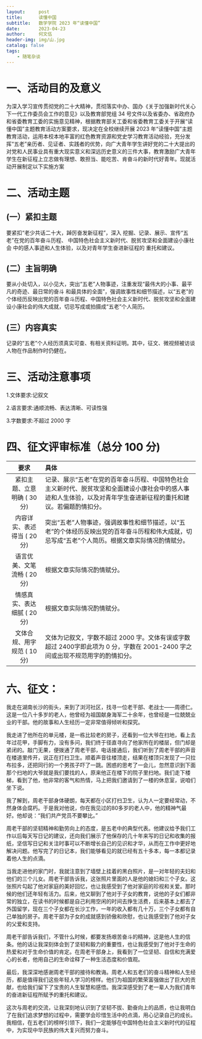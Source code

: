 ```yaml
---
layout:     post
title:      读懂中国
subtitle:   数学学院 2023 年“读懂中国”
date:       2023-04-23
author:     何文伍
header-img: img/山.jpg
catalog: false
tags:
    - 随笔杂谈
---
```




# 一、活动目的及意义

为深入学习宣传贯彻党的二十大精神，贯彻落实中办、国办《关于加强新时代关心下一代工作委员会工作的意见》以及教育部党组 34 号文件以及省委办、省政府办和省委教育工委的实施意见精神，根据教育部关工委和省委教育工委关于开展“读懂中国”主题教育活动方案要求，现决定在全校继续开展 2023 年“读懂中国”主题教育活动，运用本校本地丰富的红色教育资源和党史学习教育活动经验，充分发挥“五老”亲历者、见证者、实践者的优势，向广大青年学生讲好党的二十大提出的对党和人民事业具有重大现实意义和深远历史意义的三件大事，教育激励广大青年学生在新征程上立志做有理想、敢担当、能吃苦、肯奋斗的新时代好青年。现就活动开展制定以下实施方案

# 二、活动主题
## (一）紧扣主题 

要紧扣“老少共话二十大，踔厉奋发新征程”，深入 挖掘、记录、展示、宣传“五老”在党的百年奋斗历程、 中国特色社会主义新时代、脱贫攻坚和全面建设小康社会 中的感人事迹和人生体验，以及对青年学生奋进新征程的 重托和建议。 

## (二）主旨明确 

要从小处切入，以小见大，突出“五老”人物事迹，注重发现“最伟大的小事、最平凡的奇迹、最日常的奋斗 和最具体的全面”，强调故事性和细节描述，以“五老”的个体经历反映出党的百年奋斗历程、中国特色社会主义新时代、脱贫攻坚和全面建设小康社会的伟大成就，切忌写成或拍摄成“五老”个人简历。
 
## (三）内容真实 

记录的“五老”个人经历须真实可查、有相关资料证明。其中，征文、微视频被访谈人物在作品制作时仍健在。

# 三、活动注意事项
1.文体要求:记叙文 

2.语言要求:通顺流畅、表达清晰、可读性强 

3.字数要求:不超过 2000 字

# 四、征文评审标准（总分 100 分)

|要求|具体|
|:-:|:-|
|紧扣主题、立意明确 ( 30 分) |记录、展示“五老”在党的百年奋斗历程、中国特色社会主义新时代、脱贫攻坚和全面建设小康社会中的感人事迹和人生体验，以及对青年学生奋进新征程的重托和建议。若偏题酌情扣分。|
|内容详实、表述得当 ( 20 分) |突出“五老”人物事迹，强调故事性和细节描述，以“五老”的个体经历反映出党的百年奋斗历程和伟大成就，切忌写成“五老”个人简历。根据文章实际情况酌情赋分。|
|语言优美、文笔流畅 ( 20 分) |根据文章实际情况酌情赋分。 |
|情感真实、表达细腻 ( 20 分) |根据文章实际情况酌情赋分。 |
|文体合规、用字规范 ( 10 分) |文体为记叙文，字数不超过 2000 字。文体有误或字数超过 2400字即此项为 0 分，字数在 2001-2400 字之间或出现不规范用字的酌情扣分。|

# 六、征文：
我走在湖南长沙的街头，来到了浏河社区，找寻一位老干部、老战士——周德仁。这是一位八十多岁的老人，他曾经为祖国献身海军二十余年，也曾经是一位兢兢业业的干部。他的故事和人生经历一定非常值得倾听和探究。

我走进了他所在的单元楼，是一栋比较老的房子，还看到一位大爷在扫地，看上去年过花甲，手脚有力，没有多问，我们终于径直寻向了他家所在的楼层，但门却是紧闭的。敲门无果，便拨通了周老干部，电话接通后，我们听到了周老干部的声音在楼道里传开，说正在打扫卫生。顺着声音往楼顶走，结果在楼顶只发现了一只拉布拉多，还把同行的一个男孩子吓了一跳。困惑的思考了一会儿，忽然意识到下面那个扫地的大爷就是我们要找的人，原来他正在楼下的院子里扫地。我们走下楼梯，看到了他，他非常的客气和热情，马上把我们邀请到了一楼的休息室，说咱们坐下说。

我了解到，周老干部身体硬朗，每天都在小区打扫卫生，认为人一定要经常动，不然身体会腐朽。于是我对他说，你在我见过的80多岁的老人中，他的精神气最好。他却说：“我们共产党员不要攀比。”

周老干部的坚韧精神和勤劳向上的态度，是五老中的典型代表。他建议给予我们工作以后每天写日记的建议，还向我们展示了他保存的几十年来写的日记和收集的报纸，坚信写日记和关注时事可以不断增长自己的见识和才华，从而在工作中更好地解决问题。他写完了的日记本，我们能够看见的就已经有五十多本，每一本都记录着他人生的点滴。

当我走进他的家门时，我就注意到了墙壁上挂着的黑白照片，是一对年轻的夫妇和他们的三个儿女。周老干部告诉我，这张照片里面的人是他的媳妇和三个子女。这张照片勾起了他对家庭的美好回忆，也让我感受到了他对家庭的珍视和关爱。那时候的他们还年轻有活力。后来，他又聊到了他对于子女的教育，说他的子女们都非常的独立，在读书的时候都是自己利用空闲的时间去挣生活费，后来基本上都去了外国留学，现在三个子女都在长沙工作，一年的收入都有几十万，三个子女都有自己单独的房子。周老干部为子女的成就感到骄傲和欣慰，也让我感受到了他对子女的父爱和支持。

周老干部告诉我们，不管什么时候，都要发扬艰苦奋斗的精神，这是他人生的信条。他的话让我深刻体会到了坚韧和毅力的重要性，也让我感受到了他对于生命的热爱和对于生命价值的肯定。在周老干部身上，我看到了一位坚韧、自信和充满爱心的长者，他用自己的生命诠释了一种生活态度和价值观。

最后，我深深地感谢周老干部的接待和教诲。周老人和五老们的奋斗精神和人生经历，都是值得我们这些年轻人学习的榜样。他们为祖国的繁荣富强做出了巨大的贡献，也给我们留下了宝贵的人生智慧和感悟。我深深感受到了老一辈人为我们青年的奋进新征程所赋予的重托和建议。

这次与周老的交流，让我深刻地认识到了坚韧不拔、勤奋向上的品质，也让我明白了在我们追求梦想的过程中，需要学会珍惜生活中的点滴，用心记录自己的成长。我相信，在五老们的榜样引领下，我们一定能够在中国特色社会主义新时代的征程中，为实现中华民族的伟大复兴而努力奋斗。

